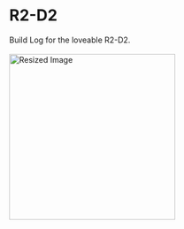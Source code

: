 # R2-D2
Build Log for the loveable R2-D2.<br>
<br>
<img src=".R2-D2/images/IMG_1766.png" alt="Resized Image" width="300"/>

